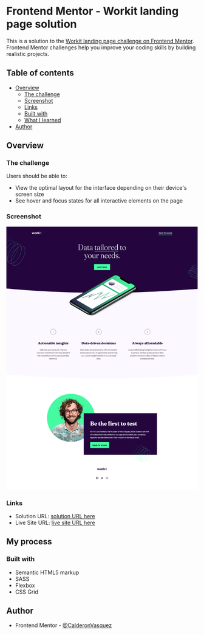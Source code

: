 # Frontend Mentor - Workit landing page solution

This is a solution to the [Workit landing page challenge on Frontend Mentor](https://www.frontendmentor.io/challenges/workit-landing-page-2fYnyle5lu). Frontend Mentor challenges help you improve your coding skills by building realistic projects. 

## Table of contents

- [Overview](#overview)
  - [The challenge](#the-challenge)
  - [Screenshot](#screenshot)
  - [Links](#links)
  - [Built with](#built-with)
  - [What I learned](#what-i-learned)
- [Author](#author)

## Overview

### The challenge

Users should be able to:

- View the optimal layout for the interface depending on their device's screen size
- See hover and focus states for all interactive elements on the page

### Screenshot

![](/images/Workit%20landing%20page-SS.png)

### Links

- Solution URL: [solution URL here](https://your-solution-url.com)
- Live Site URL: [live site URL here](https://wi-landing-page.netlify.app/)

## My process

### Built with

- Semantic HTML5 markup
- SASS
- Flexbox
- CSS Grid

## Author

- Frontend Mentor - [@CalderonVasquez](https://www.frontendmentor.io/profile/CalderonVasquez)
